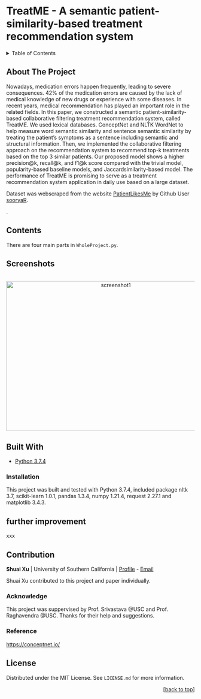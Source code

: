 <div id="top"></div>

# TreatME - A semantic patient-similarity-based treatment recommendation system


<!-- TABLE OF CONTENTS -->
<details>
  <summary>Table of Contents</summary>
  <ol>
    <li><a href="#about-the-project">About The Project</a></li>
    <li><a href="#contents">Contents</a></li>
    <li><a href="#screenshots">Screenshots</a></li>
    <li><a href="#built-with">Built With</a></li>
      <ul>
          <li><a href="#installation">Installation</a></li>
      </ul>
    <li><a href="#author">Author</a></li>
    <li><a href="#license">License</a></li>
  </ol>
</details>

## About The Project
<!--介绍论文--> Nowadays, medication errors happen frequently, leading to severe consequences. 42% of the medication errors are caused by the lack of medical knowledge of new drugs or experience with some diseases. In recent years, medical recommendation has played an important role in the related fields. In this paper, we constructed a semantic patient-similarity-based collaborative filtering treatment recommendation system, called TreatME. We used lexical databases. ConceptNet and NLTK WordNet to help measure word semantic similarity and sentence semantic similarity by treating the patient’s symptoms as a sentence including semantic and structural information. Then, we implemented the collaborative filtering approach on the recommendation system to recommend top-k treatments based on the top 3 similar patients. Our proposed model shows a higher precision@k, recall@k, and f1@k score compared with the trivial model, popularity-based baseline models, and Jaccardsimilarity-based model. The performance of TreatME is promising to serve as a treatment recommendation system application in daily use based on a large dataset.


Dataset was webscraped from the website [PatientLikesMe](https://www.patientslikeme.com/) by Github User [sooryaR](https://github.com/sooryaR/Treatment-Recommender/blob/master/Files/patients_data.csv).


<!--引用算法和论文-->. 

## Contents
There are four main parts in `WholeProject.py`. 



## Screenshots
<br />
<div align="center">
  <img src="screenshots/screenshot1.png" alt="screenshot1" width="570" height="400">
</div>


## Built With
- [Python 3.7.4](https://www.python.org/downloads/release/python-374/)


### Installation
This project was built and tested with Python 3.7.4, included package nltk 3.7, scikit-learn 1.0.1, pandas 1.3.4, numpy 1.21.4, request 2.27.1 and matplotlib 3.4.3.


## further improvement

xxx


## Contribution

**Shuai Xu** | University of Southern California | [Profile](https://github.com/sxu75374) - <a href="mailto:imshuaixu@gmail.com?subject=Nice to meet you!&body=Hi Shuai!">Email</a>

Shuai Xu contributed to this project and paper individually.

### Acknowledge

This project was suppervised by Prof. Srivastava @USC and Prof. Raghavendra @USC. Thanks for their help and suggestions.

### Reference

https://conceptnet.io/

<!-- LICENSE -->
## License

Distributed under the MIT License. See `LICENSE.md` for more information.

<p align="right">[<a href="#top">back to top</a>]</p>

